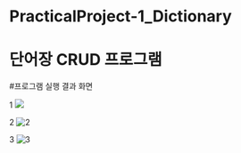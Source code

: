 # PracticalProject-1_Dictionary
# 단어장 CRUD 프로그램

#프로그램 실행 결과 화면




1
<img
  src="![1](https://github.com/apple0605a/PracticalProject_Dictionary/assets/124647328/8b659bfa-12af-4408-8038-f72bba155bd2)"
/>

2
![2](https://github.com/apple0605a/PracticalProject_Dictionary/assets/124647328/2e774ede-77bd-4af6-abfb-ed82f8a5a729)

3
![3](https://github.com/apple0605a/PracticalProject_Dictionary/assets/124647328/24f87a0f-584a-4278-86a3-bf5321c54a23)
